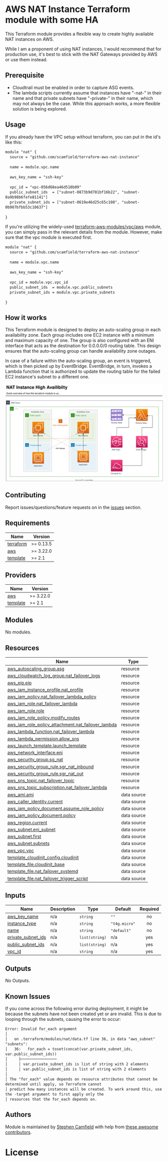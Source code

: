 # AWS NAT Instance Terraform module with some HA

This Terraform module provides a flexible way to create highly available NAT instances on AWS.

While I am a proponent of using NAT instances, I would recommend that for production use, it's best to stick with the NAT Gateways provided by AWS or use them instead.

## Prerequisite

- Cloudtrail must be enabled in order to capture ASG events.
- The lambda scripts currently assume that instances have "-nat-" in their name and that private subnets have "-private-" in their name, which may not always be the case. While this approach works, a more flexible solution is being explored.

## Usage

If you already have the VPC setup without terraform, you can put in the id's like this:
```hcl
module "nat" {
  source = "github.com/scamfield/terraform-aws-nat-instance"

  name = module.vpc.name

  aws_key_name = "ssh-key"

  vpc_id = "vpc-056d68ea46d510b09"
  public_subnet_ids  = ["subnet-0873b9d701bf16b22", "subnet-0a9b98b6fefe81141"]
  private_subnet_ids = ["subnet-0619e46d25c65c108", "subnet-0b907bfbb53c10637"]

}
```

If you're utilizing the widely-used [terraform-aws-modules/vpc/aws](https://registry.terraform.io/modules/terraform-aws-modules/vpc/aws) module, you can simply pass in the relevant details from the module. However, make sure that the vpc module is executed first.
```hcl
module "nat" {
  source = "github.com/scamfield/terraform-aws-nat-instance"

  name = module.vpc.name

  aws_key_name = "ssh-key"

  vpc_id = module.vpc.vpc_id
  public_subnet_ids  = module.vpc.public_subnets
  private_subnet_ids = module.vpc.private_subnets

}
```

## How it works

This Terraform module is designed to deploy an auto-scaling group in each availability zone. Each group includes one EC2 instance with a minimum and maximum capacity of one. The group is also configured with an ENI interface that acts as the destination for 0.0.0.0/0 routing table. This design ensures that the auto-scaling group can handle availability zone outages.

In case of a failure within the auto-scaling group, an event is triggered, which is then picked up by EventBridge. EventBridge, in turn, invokes a Lambda function that is authorized to update the routing table for the failed EC2 instance's subnet to a different one.

![diagram](diagram.svg)

## Contributing

Report issues/questions/feature requests on in the [issues](https://github.com/scamfield/terraform-aws-nat-instance/issues/new) section.


<!-- BEGIN_TF_DOCS -->
## Requirements

| Name | Version |
|------|---------|
| <a name="requirement_terraform"></a> [terraform](#requirement\_terraform) | >= 0.13.5 |
| <a name="requirement_aws"></a> [aws](#requirement\_aws) | >= 3.22.0 |
| <a name="requirement_template"></a> [template](#requirement\_template) | >= 2.1 |

## Providers

| Name | Version |
|------|---------|
| <a name="provider_aws"></a> [aws](#provider\_aws) | >= 3.22.0 |
| <a name="provider_template"></a> [template](#provider\_template) | >= 2.1 |

## Modules

No modules.

## Resources

| Name | Type |
|------|------|
| [aws_autoscaling_group.asg](https://registry.terraform.io/providers/hashicorp/aws/latest/docs/resources/autoscaling_group) | resource |
| [aws_cloudwatch_log_group.nat_failover_logs](https://registry.terraform.io/providers/hashicorp/aws/latest/docs/resources/cloudwatch_log_group) | resource |
| [aws_eip.eip](https://registry.terraform.io/providers/hashicorp/aws/latest/docs/resources/eip) | resource |
| [aws_iam_instance_profile.nat_profile](https://registry.terraform.io/providers/hashicorp/aws/latest/docs/resources/iam_instance_profile) | resource |
| [aws_iam_policy.nat_failover_lambda_policy](https://registry.terraform.io/providers/hashicorp/aws/latest/docs/resources/iam_policy) | resource |
| [aws_iam_role.nat_failover_lambda](https://registry.terraform.io/providers/hashicorp/aws/latest/docs/resources/iam_role) | resource |
| [aws_iam_role.role](https://registry.terraform.io/providers/hashicorp/aws/latest/docs/resources/iam_role) | resource |
| [aws_iam_role_policy.modify_routes](https://registry.terraform.io/providers/hashicorp/aws/latest/docs/resources/iam_role_policy) | resource |
| [aws_iam_role_policy_attachment.nat_failover_lambda](https://registry.terraform.io/providers/hashicorp/aws/latest/docs/resources/iam_role_policy_attachment) | resource |
| [aws_lambda_function.nat_failover_lambda](https://registry.terraform.io/providers/hashicorp/aws/latest/docs/resources/lambda_function) | resource |
| [aws_lambda_permission.allow_sns](https://registry.terraform.io/providers/hashicorp/aws/latest/docs/resources/lambda_permission) | resource |
| [aws_launch_template.launch_template](https://registry.terraform.io/providers/hashicorp/aws/latest/docs/resources/launch_template) | resource |
| [aws_network_interface.eni](https://registry.terraform.io/providers/hashicorp/aws/latest/docs/resources/network_interface) | resource |
| [aws_security_group.sg_nat](https://registry.terraform.io/providers/hashicorp/aws/latest/docs/resources/security_group) | resource |
| [aws_security_group_rule.sgr_nat_inbound](https://registry.terraform.io/providers/hashicorp/aws/latest/docs/resources/security_group_rule) | resource |
| [aws_security_group_rule.sgr_nat_out](https://registry.terraform.io/providers/hashicorp/aws/latest/docs/resources/security_group_rule) | resource |
| [aws_sns_topic.nat_failover_topic](https://registry.terraform.io/providers/hashicorp/aws/latest/docs/resources/sns_topic) | resource |
| [aws_sns_topic_subscription.nat_failover_lambda](https://registry.terraform.io/providers/hashicorp/aws/latest/docs/resources/sns_topic_subscription) | resource |
| [aws_ami.ami](https://registry.terraform.io/providers/hashicorp/aws/latest/docs/data-sources/ami) | data source |
| [aws_caller_identity.current](https://registry.terraform.io/providers/hashicorp/aws/latest/docs/data-sources/caller_identity) | data source |
| [aws_iam_policy_document.assume_role_policy](https://registry.terraform.io/providers/hashicorp/aws/latest/docs/data-sources/iam_policy_document) | data source |
| [aws_iam_policy_document.policy](https://registry.terraform.io/providers/hashicorp/aws/latest/docs/data-sources/iam_policy_document) | data source |
| [aws_region.current](https://registry.terraform.io/providers/hashicorp/aws/latest/docs/data-sources/region) | data source |
| [aws_subnet.eni_subnet](https://registry.terraform.io/providers/hashicorp/aws/latest/docs/data-sources/subnet) | data source |
| [aws_subnet.first](https://registry.terraform.io/providers/hashicorp/aws/latest/docs/data-sources/subnet) | data source |
| [aws_subnet.subnets](https://registry.terraform.io/providers/hashicorp/aws/latest/docs/data-sources/subnet) | data source |
| [aws_vpc.vpc](https://registry.terraform.io/providers/hashicorp/aws/latest/docs/data-sources/vpc) | data source |
| [template_cloudinit_config.cloudinit](https://registry.terraform.io/providers/hashicorp/template/latest/docs/data-sources/cloudinit_config) | data source |
| [template_file.cloudinit_base](https://registry.terraform.io/providers/hashicorp/template/latest/docs/data-sources/file) | data source |
| [template_file.nat_failover_systemd](https://registry.terraform.io/providers/hashicorp/template/latest/docs/data-sources/file) | data source |
| [template_file.nat_failover_trigger_script](https://registry.terraform.io/providers/hashicorp/template/latest/docs/data-sources/file) | data source |

## Inputs

| Name | Description | Type | Default | Required |
|------|-------------|------|---------|:--------:|
| <a name="input_aws_key_name"></a> [aws\_key\_name](#input\_aws\_key\_name) | n/a | `string` | `""` | no |
| <a name="input_instance_type"></a> [instance\_type](#input\_instance\_type) | n/a | `string` | `"t4g.micro"` | no |
| <a name="input_name"></a> [name](#input\_name) | n/a | `string` | `"default"` | no |
| <a name="input_private_subnet_ids"></a> [private\_subnet\_ids](#input\_private\_subnet\_ids) | n/a | `list(string)` | n/a | yes |
| <a name="input_public_subnet_ids"></a> [public\_subnet\_ids](#input\_public\_subnet\_ids) | n/a | `list(string)` | n/a | yes |
| <a name="input_vpc_id"></a> [vpc\_id](#input\_vpc\_id) | n/a | `string` | n/a | yes |

## Outputs

No Outputs.
<!-- END_TF_DOCS -->

## Known Issues

If you come across the following error during deployment, it might be because the subnets have not been created yet or are invalid. This is due to looping through the subnets, causing the error to occur:
```
Error: Invalid for_each argument
│
│   on .terraform/modules/nat/data.tf line 36, in data "aws_subnet" "subnets":
│   36:   for_each = toset(concat(var.private_subnet_ids, var.public_subnet_ids))
│     ├────────────────
│     │ var.private_subnet_ids is list of string with 2 elements
│     │ var.public_subnet_ids is list of string with 2 elements
│
│ The "for_each" value depends on resource attributes that cannot be determined until apply, so Terraform cannot
│ predict how many instances will be created. To work around this, use the -target argument to first apply only the
│ resources that the for_each depends on.
```

## Authors

Module is maintained by [Stephen Camfield](https://github.com/scamfield)  with help from [these awesome contributors](https://github.com/scamfield/terraform-aws-nat-instance/graphs/contributors).

# License
